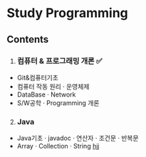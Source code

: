 # Study Programming
## Contents

1. ### 컴퓨터 & 프로그래밍 개론 ✅
- Git&컴퓨터기초
- 컴퓨터 작동 원리 · 운영체제
- DataBase · Network
- S/W공학 · Programming 개론
2. ### Java
- Java기초 · javadoc · 연산자 · 조건문 · 반복문
- Array · Collection · String 
[hjj](https://github.com/kyuwankim/Array)
